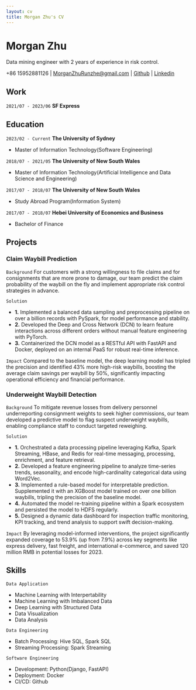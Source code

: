 ```yaml
---
layout: cv
title: Morgan Zhu's CV
---
```

# Morgan Zhu
Data mining engineer with 2 years of experience in risk control.

<div id="webaddress">
<a>+86 15952881126</a>
| <a href="morganzhurunzhe@gmail.com">MorganZhuRunzhe@gmail.com</a>
| <a href="https://morganzhurunzhe.github.io/markdown-cv/">Github</a>
| <a href="https://www.linkedin.com/in/morgan-zhu-107bab153/">Linkedin</a>
</div>



## Work
`2021/07 - 2023/06`
__SF Express__



## Education

`2023/02 - Current`
__The University of Sydney__

- Master of Information Technology(Software Engineering)

`2018/07 - 2021/05`
__The University of New South Wales__

- Master of Information Technology(Artificial Intelligence and Data Science and Engineering)

`2017/07 - 2018/07`
__The University of New South Wales__

- Study Abroad Program(Information System)

`2017/07 - 2018/07`
__Hebei University of Economics and Business__

- Bachelor of Finance




## Projects

### Claim Waybill Prediction
`Background`
For customers with a strong willingness to file claims and for consignments that are more prone to damage, our team predict the claim probability of the waybill on the fly and implement appropriate risk control strategies in advance.

`Solution`
- **1.** Implemented a balanced data sampling and preprocessing pipeline on over a billion records with PySpark, for model performance and stability. 
- **2.** Developed the Deep and Cross Network (DCN) to learn feature interactions across different orders without manual feature engineering with PyTorch. 
- **3.** Containerized the DCN model as a RESTful API with FastAPI and Docker, deployed on an internal PaaS for robust real-time inference.

`Impact`
Compared to the baseline model, the deep learning model has tripled the precision and identified 43% more high-risk waybills, boosting the average claim savings per waybill by 50%, significantly impacting operational efficiency and financial performance.

### Underweight Waybill Detection
`Background`
To mitigate revenue losses from delivery personnel underreporting consignment weights to seek higher commissions, our team developed a predictive model to flag suspect underweight waybills, enabling compliance staff to conduct targeted reweighing.

`Solution`
- **1.** Orchestrated a data processing pipeline leveraging Kafka, Spark Streaming, HBase, and Redis for real-time messaging, processing, enrichment, and feature retrieval.
- **2.** Developed a feature engineering pipeline to analyze time-series trends, seasonality, and encode high-cardinality categorical data using Word2Vec.
- **3.** Implemented a rule-based model for interpretable prediction. Supplemented it with an XGBoost model trained on over one billion waybills, tripling the precision of the baseline model.
- **4.** Automated the model re-training pipeline within a Spark ecosystem and persisted the model to HDFS regularly.
- **5.** Designed a dynamic data dashboard for inspection traffic monitoring, KPI tracking, and trend analysis to support swift decision-making. 

`Impact`
By leveraging model-informed interventions, the project significantly expanded coverage to 53.9% (up from 7.9%) across key segments like express delivery, fast freight, and international e-commerce, and saved 120 million RMB in potential losses for 2023.

## Skills

`Data Application`
- Machine Learning with Interpertability
- Machine Learning with Imbalanced Data
- Deep Learning with Structured Data
- Data Visualization
- Data Analysis
  
`Data Engineering`
- Batch Processing: Hive SQL, Spark SQL
- Streaming Processing: Spark Streaming

`Software Engineering`
- Development: Python(Django, FastAPI)
- Deployment: Docker
- CI/CD: Github

<!-- ### Footer

Last updated: May 2024 -->


